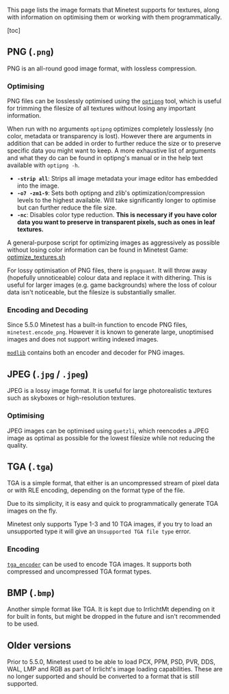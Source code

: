 This page lists the image formats that Minetest supports for textures, along with information on optimising them or working with them programmatically.

[toc]

## PNG (`.png`)
PNG is an all-round good image format, with lossless compression.

### Optimising
PNG files can be losslessly optimised using the [`optipng`](https://optipng.sourceforge.net/) tool, which is useful for trimming the filesize of all textures without losing any important information.

When run with no arguments `optipng` optimizes completely losslessly (no color, metadata or transparency is lost). However there are arguments in addition that can be added in order to further reduce the size or to preserve specific data you might want to keep. A more exhaustive list of arguments and what they do can be found in optipng's manual or in the help text available with `optipng -h`.

* **`-strip all`**: Strips all image metadata your image editor has embedded into the image.
* **`-o7 -zm1-9`**: Sets both optipng and zlib's optimization/compression levels to the highest available. Will take significantly longer to optimise but can further reduce the file size.
* **`-nc`**: Disables color type reduction. **This is necessary if you have color data you want to preserve in transparent pixels, such as ones in leaf textures.**

A general-purpose script for optimizing images as aggressively as possible without losing color information can be found in Minetest Game: [optimize_textures.sh](https://github.com/minetest/minetest_game/blob/master/utils/optimize_textures.sh)

For lossy optimisation of PNG files, there is `pngquant`. It will throw away (hopefully unnoticeable) colour data and replace it with dithering. This is useful for larger images (e.g. game backgrounds) where the loss of colour data isn't noticeable, but the filesize is substantially smaller.

### Encoding and Decoding
Since 5.5.0 Minetest has a built-in function to encode PNG files, `minetest.encode_png`. However it is known to generate large, unoptimised images and does not support writing indexed images.

[`modlib`](https://github.com/appgurueu/modlib) contains both an encoder and decoder for PNG images.

## JPEG (`.jpg` / `.jpeg`)
JPEG is a lossy image format. It is useful for large photorealistic textures such as skyboxes or high-resolution textures.

### Optimising
JPEG images can be optimised using `guetzli`, which reencodes a JPEG image as optimal as possible for the lowest filesize while not reducing the quality.

## TGA (`.tga`)
TGA is a simple format, that either is an uncompressed stream of pixel data or with RLE encoding, depending on the format type of the file.

Due to its simplicity, it is easy and quick to programmatically generate TGA images on the fly.

Minetest only supports Type 1-3 and 10 TGA images, if you try to load an unsupported type it will give an `Unsupported TGA file type` error.

### Encoding
[`tga_encoder`](https://content.minetest.net/packages/erlehmann/tga_encoder/) can be used to encode TGA images. It supports both compressed and uncompressed TGA format types.

## BMP (`.bmp`)
Another simple format like TGA. It is kept due to IrrlichtMt depending on it for built in fonts, but might be dropped in the future and isn't recommended to be used.

## Older versions
Prior to 5.5.0, Minetest used to be able to load PCX, PPM, PSD, PVR, DDS, WAL, LMP and RGB as part of Irrlicht's image loading capabilities. These are no longer supported and should be converted to a format that is still supported.
